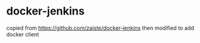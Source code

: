 docker-jenkins
==============

copied from https://github.com/zaiste/docker-jenkins
then modified to add docker client
 
